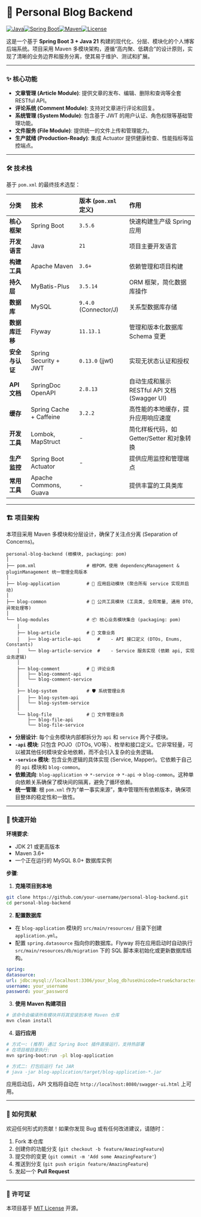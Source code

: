 # 🚀 Personal Blog Backend

[![Java](https://img.shields.io/badge/Java-21-blue.svg?logo=openjdk)](https://openjdk.java.net/)[![Spring Boot](https://img.shields.io/badge/Spring_Boot-3.5.6-brightgreen.svg?logo=spring)](https://spring.io/projects/spring-boot)[![Maven](https://img.shields.io/badge/Maven-3.6+-orange.svg?logo=apache-maven)](https://maven.apache.org/)[![License](https://img.shields.io/badge/license-MIT-lightgrey.svg)](https://opensource.org/licenses/MIT)

这是一个基于 **Spring Boot 3 + Java 21** 构建的现代化、分层、模块化的个人博客后端系统。项目采用 Maven 多模块架构，遵循“高内聚、低耦合”的设计原则，实现了清晰的业务边界和服务分离，使其易于维护、测试和扩展。

---

### ✨ 核心功能

- **文章管理 (Article Module)**: 提供文章的发布、编辑、删除和查询等全套 RESTful API。
- **评论系统 (Comment Module)**: 支持对文章进行评论和回复。
- **系统管理 (System Module)**: 包含基于 JWT 的用户认证、角色权限等基础管理功能。
- **文件服务 (File Module)**: 提供统一的文件上传和管理能力。
- **生产就绪 (Production-Ready)**: 集成 Actuator 提供健康检查、性能指标等监控端点。

---

### 🛠️ 技术栈

基于 `pom.xml` 的最终技术选型：

| 分类 | 技术 | 版本 (`pom.xml` 定义) | 作用 |
| :--- | :--- | :--- | :--- |
| **核心框架** | Spring Boot | `3.5.6` | 快速构建生产级 Spring 应用 |
| **开发语言** | Java | `21` | 项目主要开发语言 |
| **构建工具** | Apache Maven | `3.6+` | 依赖管理和项目构建 |
| **持久层** | MyBatis-Plus | `3.5.14` | ORM 框架，简化数据库操作 |
| **数据库** | MySQL | `9.4.0` (Connector/J) | 关系型数据库存储 |
| **数据库迁移** | Flyway | `11.13.1` | 管理和版本化数据库 Schema 变更 |
| **安全与认证** | Spring Security + JWT | `0.13.0` (jjwt) | 实现无状态认证和授权 |
| **API 文档** | SpringDoc OpenAPI | `2.8.13` | 自动生成和展示 RESTful API 文档 (Swagger UI) |
| **缓存** | Spring Cache + Caffeine | `3.2.2` | 高性能的本地缓存，提升应用响应速度 |
| **开发工具** | Lombok, MapStruct | - | 简化样板代码，如 Getter/Setter 和对象转换 |
| **生产监控** | Spring Boot Actuator | - | 提供应用监控和管理端点 |
| **常用工具** | Apache Commons, Guava | - | 提供丰富的工具类库 |

---

### 🏗️ 项目架构

本项目采用 Maven 多模块和分层设计，确保了关注点分离 (Separation of Concerns)。

```
personal-blog-backend (根模块, packaging: pom)
│
├── pom.xml                   # 根POM，使用 dependencyManagement & pluginManagement 统一管理全局版本
│
├── blog-application          # 🚀 应用启动模块 (聚合所有 service 实现并启动)
│
├── blog-common               # 🔧 公共工具模块 (工具类, 全局常量, 通用 DTO, 异常处理等)
│
└── blog-modules              # 📦 核心业务模块集合 (packaging: pom)
    │
    ├── blog-article          # 📄 文章业务
    │   ├── blog-article-api      #    - API 接口定义 (DTOs, Enums, Constants)
    │   └── blog-article-service  #    - Service 服务实现 (依赖 api, 实现业务逻辑)
    │
    ├── blog-comment          # 💬 评论业务
    │   ├── blog-comment-api
    │   └── blog-comment-service
    │
    ├── blog-system           # 🛡️ 系统管理业务
    │   ├── blog-system-api
    │   └── blog-system-service
    │
    └── blog-file             # 📁 文件管理业务
        ├── blog-file-api
        └── blog-file-service
```

* **分层设计**: 每个业务模块内部都拆分为 `api` 和 `service` 两个子模块。
* **`-api` 模块**: 只包含 POJO（DTOs, VO等）、枚举和接口定义。它非常轻量，可以被其他任何模块安全地依赖，而不会引入复杂的业务逻辑。
* **`-service` 模块**: 包含业务逻辑的具体实现 (Service, Mapper)。它依赖于自己的 `api` 模块和 `blog-common`。
* **依赖流向**: `blog-application` -> `*-service` -> `*-api` -> `blog-common`。这种单向依赖关系确保了模块间的隔离，避免了循环依赖。
* **统一管理**: 根 `pom.xml` 作为“单一事实来源”，集中管理所有依赖版本，确保项目整体的稳定性和一致性。

---

### 🚀 快速开始

**环境要求**:
* JDK 21 或更高版本
* Maven 3.6+
* 一个正在运行的 MySQL 8.0+ 数据库实例

**步骤**:

1. **克隆项目到本地**

 ```bash
 git clone https://github.com/your-username/personal-blog-backend.git
 cd personal-blog-backend
 ```

2. **配置数据库**
* 在 `blog-application` 模块的 `src/main/resources/` 目录下创建 `application.yml`。
* 配置 `spring.datasource` 指向你的数据库。Flyway 将在应用启动时自动执行 `src/main/resources/db/migration` 下的 SQL 脚本来初始化或更新数据库结构。
 ```yaml
 spring:
 datasource:
 url: jdbc:mysql://localhost:3306/your_blog_db?useUnicode=true&characterEncoding=utf-8&serverTimezone=Asia/Shanghai
 username: your_username
 password: your_password
 ```

3. **使用 Maven 构建项目**
 ```bash
 # 该命令会编译所有模块并将其安装到本地 Maven 仓库
 mvn clean install
 ```

4. **运行应用**
 ```bash
 # 方式一: (推荐) 通过 Spring Boot 插件直接运行，支持热部署
 # 在项目根目录执行:
 mvn spring-boot:run -pl blog-application

 # 方式二: 打包后运行 fat JAR
 # java -jar blog-application/target/blog-application-*.jar
 ```

应用启动后，API 文档将自动在 `http://localhost:8080/swagger-ui.html` 上可用。

---

### 🤝 如何贡献

欢迎任何形式的贡献！如果你发现 Bug 或有任何改进建议，请随时：
1. Fork 本仓库
2. 创建你的功能分支 (`git checkout -b feature/AmazingFeature`)
3. 提交你的变更 (`git commit -m 'Add some AmazingFeature'`)
4. 推送到分支 (`git push origin feature/AmazingFeature`)
5. 发起一个 **Pull Request**

---

### 📜 许可证

本项目基于 [MIT License](LICENSE) 开源。
